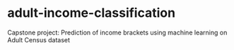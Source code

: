 # adult-income-classification
Capstone project: Prediction of income brackets using machine learning on Adult Census dataset
